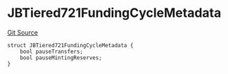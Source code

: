 # JBTiered721FundingCycleMetadata
[Git Source](https://github.com/jbx-protocol/juice-721-delegate/blob/2d5cc8b5e5fa5f9438288f074222da0ada454156/contracts/structs/JBTiered721FundingCycleMetadata.sol)


```solidity
struct JBTiered721FundingCycleMetadata {
    bool pauseTransfers;
    bool pauseMintingReserves;
}
```

